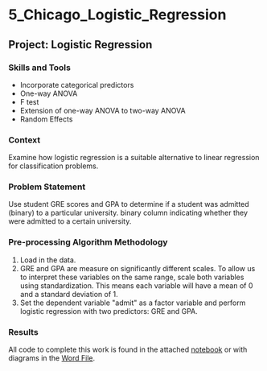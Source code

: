 # 5_Chicago_Logistic_Regression
 
## Project: Logistic Regression

### Skills and Tools
* Incorporate categorical predictors
* One-way ANOVA
* F test 
* Extension of one-way ANOVA to two-way ANOVA
* Random Effects

### Context
Examine how logistic regression is a suitable alternative to linear regression for classification problems. 

### Problem Statement
Use student GRE scores and GPA  to determine if a student was admitted (binary) to a particular university.  binary column indicating whether they  were admitted to a certain university. 

### Pre-processing Algorithm Methodology
1. Load in the data. 
2. GRE and GPA are measure on significantly different scales. To allow us to interpret these variables on the same range, scale both variables using standardization. This means each variable will have a mean of 0 and a standard deviation of 1. 
3. Set the dependent variable "admit" as a factor variable and perform logistic regression with two predictors: GRE and GPA. 

### Results
All code to complete this work is found in the attached [notebook](Module7_Homework.R) or with diagrams in the [Word File](Module7_Homework.docx).



